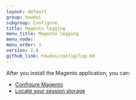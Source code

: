```yaml
---
layout: default
group: howdoi
subgroup: Configure
title: Magento logging
menu_title: Magento logging
menu_node: 
menu_order: 3
version: 2.0
github_link: howdoi/config/log.md
---
```


After you install the Magento application, you can:

*	[Configure Magento]({{page.baseurl}}install-gde/install/post-install-config.html)
*	[Locate your session storage]({{page.baseurl}}config-guide/sessions.html)
